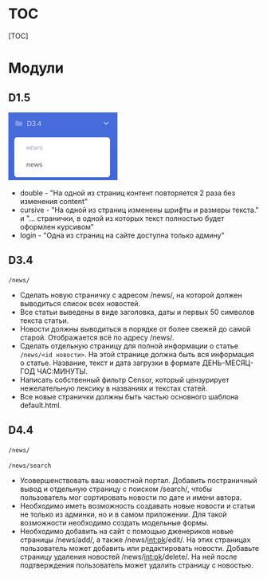 # TOC

[TOC]

# Модули

## D1.5

![Alt text](./project/static/img/D1.5.png?raw=true "D1.5")

* double - "На одной из страниц контент повторяется 2 раза без изменения content"
* cursive - "На одной из страниц изменены шрифты и размеры текста." и "... странички, в одной из которых текст полностью будет оформлен курсивом"
* login - "Одна из страниц на сайте доступна только админу"

## D3.4

`/news/`

* Сделать новую страничку с адресом /news/, на которой должен выводиться список всех новостей.
* Все статьи выведены в виде заголовка, даты и первых 50 символов текста статьи.
* Новости должны выводиться в порядке от более свежей до самой старой.
  Отображается всё по адресу /news/.
* Сделать отдельную страницу для полной информации о статье `/news/<id новости>`.
  На этой странице должна быть вся информация о статье.
  Название, текст и дата загрузки в формате ДЕНЬ-МЕСЯЦ-ГОД ЧАС:МИНУТЫ.
* Написать собственный фильтр Censor, который цензурирует нежелательную лексику в названиях и текстах статей.
* Все новые странички должны быть частью основного шаблона default.html.

## D4.4

`/news/`

`/news/search`

* Усовершенствовать ваш новостной портал.
  Добавить постраничный вывод и отдельную страницу с поиском /search/, чтобы пользователь мог сортировать новости по дате и имени автора.
* Необходимо иметь возможность создавать новые новости и статьи не только из админки, но и в самом приложении.
  Для такой возможности необходимо создать модельные формы.
* Необходимо добавить на сайт с помощью дженериков новые страницы /news/add/, а также /news/<int:pk>/edit/.
  На этих страницах пользователь может добавить или редактировать новости.
  Добавьте страницу удаления новостей /news/<int:pk>/delete/.
  На ней после подтверждения пользователь может удалить страницу с новостью.